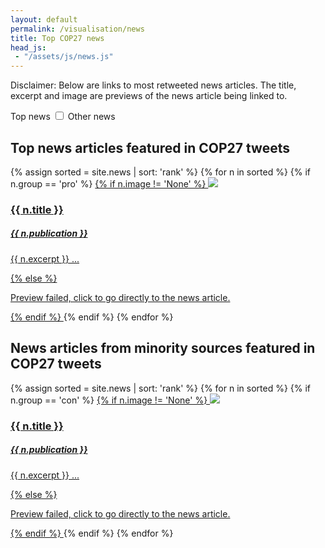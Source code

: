 ```yaml
---
layout: default
permalink: /visualisation/news
title: Top COP27 news
head_js:
 - "/assets/js/news.js"
---
```



Disclaimer: Below are links to most retweeted news articles. The title, excerpt and image are previews of the news article being linked to.

<div class="toggle text-center">
  <span class="green">Top news</span>
  <label class="switch"><input type="checkbox" onclick="Redraw(this)"><span class="slider"></span></label>
  <span class="red">Other news</span>
</div>


<div id="news-pro">
<h2 class="text-center">Top news articles featured in COP27 tweets</h2>
{% assign sorted = site.news | sort: 'rank' %}
{% for n in sorted %}
  {% if n.group == 'pro' %}
  <a class="col-1-of-3 text-center" href="{{ n.link }}" rel="noopener noreferrer" target="_blank">
  {% if n.image != 'None' %}
    <img src="{{ n.image }}">
    <h3>{{ n.title }}</h3>
    <h5>{{ n.publication }}</h5>
    <p>{{ n.excerpt }} ...</p>
  {% else %}
    <div class="preview-failed">
    <p>Preview failed, click to go directly to the news article.</p>
    </div>
  {% endif %}
  </a>
  {% endif %}
{% endfor %}
</div>

<div id="news-con" class="hide">
<h2 class="text-center">News articles from minority sources featured in COP27 tweets</h2>
{% assign sorted = site.news | sort: 'rank' %}
{% for n in sorted %}
  {% if n.group == 'con' %}
  <a class="col-1-of-3 text-center" href="{{ n.link }}" rel="noopener noreferrer" target="_blank">
  {% if n.image != 'None' %}
    <img src="{{ n.image }}">
    <h3>{{ n.title }}</h3>
    <h5>{{ n.publication }}</h5>
    <p>{{ n.excerpt }} ...</p>
  {% else %}
    <div class="preview-failed">
    <p>Preview failed, click to go directly to the news article.</p>
    </div>
  {% endif %}
  </a>
  {% endif %}
{% endfor %}
</div>

